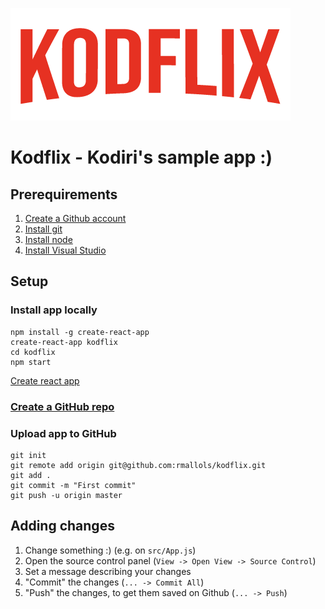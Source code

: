 ![Kodflix](./kodflix.png?raw=true "Title")

# Kodflix - Kodiri's sample app :)

## Prerequirements
1. [Create a Github account](https://github.com)
2. [Install git](https://git-scm.com/downloads)
3. [Install node](https://nodejs.org/en/download/)
4. [Install Visual Studio](https://code.visualstudio.com/download)

## Setup

### Install app locally
```
npm install -g create-react-app
create-react-app kodflix
cd kodflix
npm start
```
[Create react app](https://github.com/facebook/create-react-app)

### [Create a GitHub repo](https://github.com/new)

### Upload app to GitHub
```
git init
git remote add origin git@github.com:rmallols/kodflix.git
git add .
git commit -m "First commit"
git push -u origin master
```

## Adding changes
1. Change something :) (e.g. on `src/App.js`)
2. Open the source control panel (`View -> Open View -> Source Control`)
3. Set a message describing your changes
4. "Commit" the changes (`... -> Commit All`)
5. "Push" the changes, to get them saved on Github (`... -> Push`)